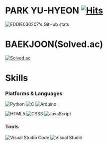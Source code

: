 # PARK YU-HYEON [![Hits](https://hits.seeyoufarm.com/api/count/incr/badge.svg?url=https%3A%2F%2Fgithub.com%2Feddie030207%2Fhit-counter&count_bg=%23F399DE&title_bg=%23DF74EF&icon=&icon_color=%23E7E7E7&title=hits&edge_flat=false)](https://hits.seeyoufarm.com)

![EDDIE030207's GitHub stats](https://github-readme-stats.vercel.app/api?username=eddie030207&show_icons=true&theme=radical) <br>

# BAEKJOON(Solved.ac)
[![Solved.ac](http://mazassumnida.wtf/api/v2/generate_badge?boj=eddie030207)](https://solved.ac/eddie030207)

# Skills

### Platforms & Languages
![Python](https://img.shields.io/badge/Python-3776AB.svg?&style=for-the-badge&logo=Python&logoColor=white)
![C](https://img.shields.io/badge/C-A8B9CC.svg?&style=for-the-badge&logo=C&logoColor=white)
![Arduino](https://img.shields.io/badge/Arduino-00979D.svg?&style=for-the-badge&logo=Arduino&logoColor=white)

![HTML5](https://img.shields.io/badge/HTML5-E34F26.svg?&style=for-the-badge&logo=HTML5&logoColor=white)
![CSS3](https://img.shields.io/badge/CSS3-1572B6.svg?&style=for-the-badge&logo=CSS3&logoColor=white)
![JavaScript](https://img.shields.io/badge/JavaScript-F7DF1E.svg?&style=for-the-badge&logo=JavaScript&logoColor=white)

### Tools
![Visual Studio Code](https://img.shields.io/badge/Visual%20Studio%20Code-007ACC.svg?&style=for-the-badge&logo=Visual%20Studio%20Code&logoColor=white)
![Visual Studio](https://img.shields.io/badge/Visual%20Studio-5C2D91.svg?&style=for-the-badge&logo=Visual%20Studio&logoColor=white)
